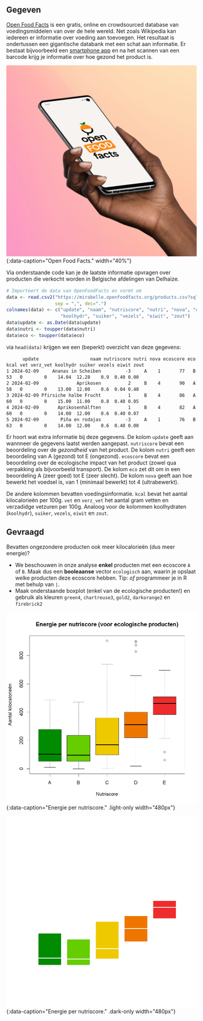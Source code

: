 ## Gegeven

<a href="https://be.openfoodfacts.org/" target="_blank">Open Food Facts</a> is een gratis, online en crowdsourced database van voedingsmiddelen van over de hele wereld. Net zoals Wikipedia kan iedereen er informatie over voeding aan toevoegen. Het resultaat is ondertussen een gigantische databank met een schat aan informatie. Er bestaat bijvoorbeeld een <a href="https://play.google.com/store/apps/details?id=org.openfoodfacts.scanner&hl=nl" target="_blank">smartphone app</a> en na het scannen van een barcode krijg je informatie over hoe gezond het product is.

![Open Food Facts.](media/off.jpg "Open Food Facts."){:data-caption="Open Food Facts." width="40%"}

Via onderstaande code kan je de laatste informatie opvragen over producten die verkocht worden in Belgische afdelingen van Delhaize.
```R
# Importeert de data van OpenFoodFacts en vormt om
data <- read.csv2("https://mirabelle.openfoodfacts.org/products.csv?sql=select+last_updated_datetime%2C+product_name%2C+nutriscore_score%2C+nutriscore_grade%2C+nova_group%2C+ecoscore_score%2C+ecoscore_grade%2C+%5Benergy-kcal_100g%5D%2C+fat_100g%2C+%5Bsaturated-fat_100g%5D%2C+carbohydrates_100g%2C+sugars_100g%2C+fiber_100g%2C+proteins_100g%2C+salt_100g++from+%5Ball%5D+where+%22countries_en%22+like+%3Ap0+and+%22ecoscore_score%22+is+not+null+and+%22nova_group%22+is+not+null+and+%5Benergy-kcal_100g%5D+is+not+null+and+%22nutriscore_score%22+is+not+null+and+%22stores%22+like+%3Ap1&p0=%25Belgium%25&p1=%25Delhaize%25&_size=max",
                  sep = ",", dec=".")
colnames(data) <- c("update", "naam", "nutriscore", "nutri", "nova", "ecoscore", "eco", "kcal", "vet", "verz_vet", 
                    "koolhydr", "suiker", "vezels", "eiwit", "zout")
data$update <- as.Date(data$update)
data$nutri <- toupper(data$nutri)
data$eco <- toupper(data$eco)
```

via `head(data)` krijgen we een (beperkt) overzicht van deze gegevens:

```
      update                   naam nutriscore nutri nova ecoscore eco kcal vet verz_vet koolhydr suiker vezels eiwit zout
1 2024-02-09     Ananas in Scheiben         -3     A    1       77   B   53   0        0    14.04  12.28    0.9  0.40 0.00
2 2024-02-09              Aprikosen          2     B    4       90   A   58   0        0    13.00  12.00    0.6  0.04 0.40
3 2024-02-09 Pfirsiche halbe Frucht          1     B    4       86   A   60   0        0    15.00  11.00    0.8  0.40 0.05
4 2024-02-09       Aprikosenhälften          1     B    4       82   A   60   0        0    14.00  12.00    0.6  0.40 0.07
5 2024-02-09        Piña en rodajas         -3     A    1       76   B   63   0        0    14.00  12.00    0.6  0.40 0.00
```

Er hoort wat extra informatie bij deze gegevens. De kolom `update` geeft aan wannneer de gegevens laatst werden aangepast. `nutriscore` bevat een beoordeling over de *gezondheid* van het product. De kolom `nutri` geeft een beoordeling van A (gezond) tot E (ongezond). `ecoscore` bevat een beoordeling over de ecologische impact van het product (zowel qua verpakking als bijvoorbeeld transport). De kolom `eco` zet dit om in een beoordeling A (zeer goed) tot E (zeer slecht). De kolom `nova` geeft aan hoe bewerkt het voedsel is, van 1 (minimaal bewerkt) tot 4 (ultrabewerkt). 

De andere kolommen bevatten voedingsinformatie. `kcal` bevat het aantal kilocalorieën per 100g. `vet` en `verz_vet` het aantal gram vetten en verzadidge vetzuren per 100g. Analoog voor de kolommen koolhydraten (`koolhydr`), `suiker`, `vezels`, `eiwit` en `zout`.

## Gevraagd

Bevatten ongezondere producten ook meer kilocalorieën (dus meer energie)?

- We beschouwen in onze analyse **enkel** producten met een ecoscore `A` of `B`. Maak dus een **booleaanse** vector `ecologisch` aan, waarin je opslaat welke producten deze ecoscore hebben. Tip: *of* programmeer je in R met behulp van `|`.
- Maak onderstaande boxplot (enkel van de ecologische producten!) en gebruik als kleuren `green4`, `chartreuse3`, `gold2`, `darkorange2` en `firebrick2`

![Energie per nutriscore.](media/plot.png "Energie per nutriscore."){:data-caption="Energie per nutriscore." .light-only width="480px"}

![Energie per nutriscore.](media/plot_dark.png "Energie per nutriscore."){:data-caption="Energie per nutriscore." .dark-only width="480px"}
